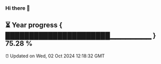 ### Hi there 👋
⏳ Year progress { ██████████████████████▁▁▁▁▁▁▁▁ } 75.28 %
---
⏰ Updated on Wed, 02 Oct 2024 12:18:32 GMT

